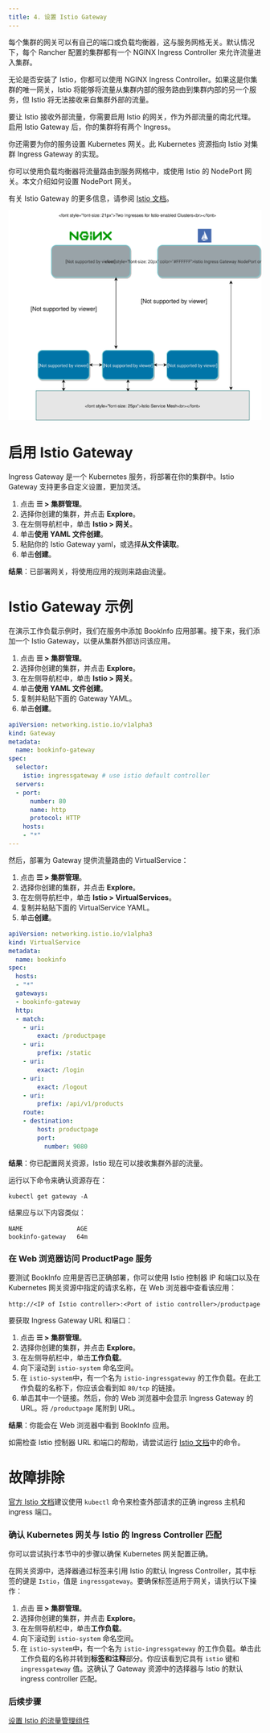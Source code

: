 ```yaml
---
title: 4. 设置 Istio Gateway
---
```


每个集群的网关可以有自己的端口或负载均衡器，这与服务网格无关。默认情况下，每个 Rancher 配置的集群都有一个 NGINX Ingress Controller 来允许流量进入集群。

无论是否安装了 Istio，你都可以使用 NGINX Ingress Controller。如果这是你集群的唯一网关，Istio 将能够将流量从集群内部的服务路由到集群内部的另一个服务，但 Istio 将无法接收来自集群外部的流量。

要让 Istio 接收外部流量，你需要启用 Istio 的网关，作为外部流量的南北代理。启用 Istio Gateway 后，你的集群将有两个 Ingress。

你还需要为你的服务设置 Kubernetes 网关。此 Kubernetes 资源指向 Istio 对集群 Ingress Gateway 的实现。

你可以使用负载均衡器将流量路由到服务网格中，或使用 Istio 的 NodePort 网关。本文介绍如何设置 NodePort 网关。

有关 Istio Gateway 的更多信息，请参阅 [Istio 文档](https://istio.io/docs/reference/config/networking/v1alpha3/gateway/)。

![启用 Istio 的集群可以有两个 ingress，分别是默认的 Nginx ingress 和默认的 Istio controller](/img/istio-ingress.svg)

# 启用 Istio Gateway

Ingress Gateway 是一个 Kubernetes 服务，将部署在你的集群中。Istio Gateway 支持更多自定义设置，更加灵活。

1. 点击 **☰ > 集群管理**。
1. 选择你创建的集群，并点击 **Explore**。
1. 在左侧导航栏中，单击 **Istio > 网关**。
1. 单击**使用 YAML 文件创建**。
1. 粘贴你的 Istio Gateway yaml，或选择**从文件读取**。
1. 单击**创建**。

**结果**：已部署网关，将使用应用的规则来路由流量。

# Istio Gateway 示例

在演示工作负载示例时，我们在服务中添加 BookInfo 应用部署。接下来，我们添加一个 Istio Gateway，以便从集群外部访问该应用。

1. 点击 **☰ > 集群管理**。
1. 选择你创建的集群，并点击 **Explore**。
1. 在左侧导航栏中，单击 **Istio > 网关**。
1. 单击**使用 YAML 文件创建**。
1. 复制并粘贴下面的 Gateway YAML。
1. 单击**创建**。

```yaml
apiVersion: networking.istio.io/v1alpha3
kind: Gateway
metadata:
  name: bookinfo-gateway
spec:
  selector:
    istio: ingressgateway # use istio default controller
  servers:
  - port:
      number: 80
      name: http
      protocol: HTTP
    hosts:
    - "*"
---
```

然后，部署为 Gateway 提供流量路由的 VirtualService：

1. 点击 **☰ > 集群管理**。
1. 选择你创建的集群，并点击 **Explore**。
1. 在左侧导航栏中，单击 **Istio > VirtualServices**。
1. 复制并粘贴下面的 VirtualService YAML。
1. 单击**创建**。

```yaml
apiVersion: networking.istio.io/v1alpha3
kind: VirtualService
metadata:
  name: bookinfo
spec:
  hosts:
  - "*"
  gateways:
  - bookinfo-gateway
  http:
  - match:
    - uri:
        exact: /productpage
    - uri:
        prefix: /static
    - uri:
        exact: /login
    - uri:
        exact: /logout
    - uri:
        prefix: /api/v1/products
    route:
    - destination:
        host: productpage
        port:
          number: 9080
```

**结果**：你已配置网关资源，Istio 现在可以接收集群外部的流量。

运行以下命令来确认资源存在：
```
kubectl get gateway -A
```

结果应与以下内容类似：
```
NAME               AGE
bookinfo-gateway   64m
```

### 在 Web 浏览器访问 ProductPage 服务

要测试 BookInfo 应用是否已正确部署，你可以使用 Istio 控制器 IP 和端口以及在 Kubernetes 网关资源中指定的请求名称，在 Web 浏览器中查看该应用：

`http://<IP of Istio controller>:<Port of istio controller>/productpage`

要获取 Ingress Gateway URL 和端口：

1. 点击 **☰ > 集群管理**。
1. 选择你创建的集群，并点击 **Explore**。
1. 在左侧导航栏中，单击**工作负载**。
1. 向下滚动到 `istio-system` 命名空间。
1. 在 `istio-system`中，有一个名为 `istio-ingressgateway` 的工作负载。在此工作负载的名称下，你应该会看到如 `80/tcp` 的链接。
1. 单击其中一个链接。然后，你的 Web 浏览器中会显示 Ingress Gateway 的 URL。将 `/productpage` 尾附到 URL。

**结果**：你能会在 Web 浏览器中看到 BookInfo 应用。

如需检查 Istio 控制器 URL 和端口的帮助，请尝试运行 [Istio 文档](https://istio.io/docs/tasks/traffic-management/ingress/ingress-control/#determining-the-ingress-ip-and-ports)中的命令。

# 故障排除

[官方 Istio 文档](https://istio.io/docs/tasks/traffic-management/ingress/ingress-control/#troubleshooting)建议使用 `kubectl` 命令来检查外部请求的正确 ingress 主机和 ingress 端口。

### 确认 Kubernetes 网关与 Istio 的 Ingress Controller 匹配

你可以尝试执行本节中的步骤以确保 Kubernetes 网关配置正确。

在网关资源中，选择器通过标签来引用 Istio 的默认 Ingress Controller，其中标签的键是 `Istio`，值是 `ingressgateway`。要确保标签适用于网关，请执行以下操作：

1. 点击 **☰ > 集群管理**。
1. 选择你创建的集群，并点击 **Explore**。
1. 在左侧导航栏中，单击**工作负载**。
1. 向下滚动到 `istio-system` 命名空间。
1. 在 `istio-system`中，有一个名为 `istio-ingressgateway` 的工作负载。单击此工作负载的名称并转到**标签和注释**部分。你应该看到它具有 `istio` 键和 `ingressgateway` 值。这确认了 Gateway 资源中的选择器与 Istio 的默认 ingress controller 匹配。

### 后续步骤
[设置 Istio 的流量管理组件](set-up-traffic-management.md)

